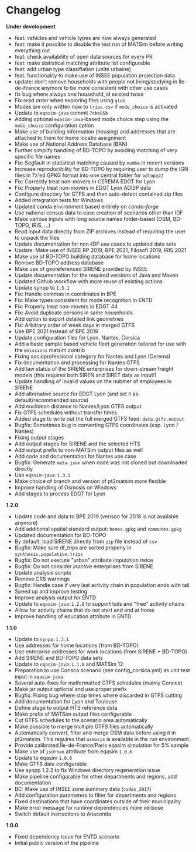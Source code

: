 # Changelog

**Under development**

- feat: vehicles and vehicle types are now always generated
- feat: make it possible to disable the test run of MATSim before writing everything out
- feat: check availability of open data sources for every PR
- feat: make statistical matching attribute list configurable
- feat: add urban type classifiation (unité urbaine)
- feat: functionality to make use of INSEE population projection data
- update: don't remove households with people not living/studying in Île-de-France anymore to be more consistent with other use cases
- fix bug where always one household_id existed twice
- Fix read order when exploring files using `glob`
- Modes are only written now to `trips.csv` if `mode_choice` is activated
- Update to `eqasim-java` commit `7cbe85b`
- Adding optional `eqasim-java`-based mode choice step using the `mode_choice` configuration option
- Make use of building information (housing) and addresses that are attached to them for home locatio assignment
- Make use of National Address Database (BAN)
- Further simplify handling of BD-TOPO by avoiding matching of very specific file names
- Fix: Segfault in statistical matching caused by `numba` in recent versions
- Increase reproducibility for BD-TOPO by requiring user to dump the IGN files in 7z'ed GPKG format into one central folder for `bdtopo22`
- Fix: Correctly treat non-movers in CEREMA EDGT for Lyon
- Fix: Properly treat non-movers in EDGT Lyon ADISP data
- Configure directory for GTFS and then auto-detect contained zip files
- Added integration tests for Windows
- Updated conda environment based entirely on *conda-forge*
- Use national census data to ease creation of scenarios other than IDF
- Make various inputs with long source names folder-based (OSM, BD-TOPO, IRIS, ...)
- Read input data directly from ZIP archives instead of requiring the user to unpack the files
- Update documentation for non-IDF use cases to updated data sets
- Update: Make use of INSEE RP 2019, BPE 2021, Filosofi 2019, IRIS 2021
- Make use of BD-TOPO building database for home locations
- Remove BD-TOPO address database
- Make use of georeferenced SIRENE provided by INSEE
- Update documentation for the required versions of Java and Maven
- Updated Github workflow with more reuse of existing actions
- Update synpp to `1.5.1`
- Fix: Handle commas in coordinates in BPE
- Fix: Make types consistent for mode recognition in ENTD
- Fix: Properly treat non-movers in EDGT 44
- Fix: Avoid duplicate persons in same households
- Add option to export detailed link geometries
- Fix: Arbitrary order of week days in merged GTFS
- Use BPE 2021 instead of BPE 2019
- Update configuration files for Lyon, Nantes, Corsica
- Add a basic sample based vehicle fleet generation tailored for use with the `emissions` matsim contrib
- Fixing socioprofessional category for Nantes and Lyon (Cerema)
- Fix documentation and processing for Nantes GTFS
- Add law status of the SIRENE enterprises for down-stream freight models (this requires both SIREN and SIRET data as input!)
- Update handling of invalid values on the nubmer of employees in SIRENE
- Add alternative source for EDGT Lyon (and set it as default/recommended source)
- Add euclidean distance to Nantes/Lyon GTFS output
- Fix GTFS schedules without transfer times
- Added stage to write out the full merged GTFS feed: `data.gtfs.output`
- Bugfix: Sometimes bug in converting GTFS coordinates (esp. Lyon / Nantes)
- Fixing output stages
- Add output stages for SIRENE and the selected HTS
- Add output prefix to non-MATSim output files as well
- Add code and documentation for Nantes use case
- Bugfix: Generate `meta.json` when code was not cloned but downloaded directly
- Use `eqasim-java:1.3.1`
- Make choice of branch and version of pt2matsim more flexible
- Improve handling of Osmosis on Windows
- Add stages to process EDGT for Lyon

**1.2.0**

- Update code and data to BPE 2019 (verison for 2018 is not available anymore)
- Add additional spatial standard output: `homes.gpkg` and `commutes.gpkg`
- Updated documentation for BD-TOPO
- By default, load SIRENE directly from `zip` file instead of `csv`
- Bugfix: Make sure df_trips are sorted properly in `synthesis.population.trips`
- Bugfix: Do not execute "urban" attribute imputation twice
- Bugfix: Do not consider *inactive* enterprises from SIRENE
- Update analysis scripts
- Remove CRS warnings
- Bugfix: Handle case if very last activity chain in population ends with tail
- Speed up and improve testing
- Improve analysis output for ENTD
- Update to `eqasim-java:1.2.0` to support tails and "free" activity chains
- Allow for activity chains that do not start and end at home
- Improve handling of education attribute in ENTD

**1.1.0**

- Update to `synpp:1.3.1`
- Use addresses for home locations (from BD-TOPO)
- Use enterprise addresses for work locations (from SIRENE + BD-TOPO)
- Add SIRENE and BD-TOPO data sets
- Update to `eqasim-java:1.1.0` and MATSim 12
- Preparation to use Corisca scenario (see config_corsica.yml) as unit test input in `eqasim-java`
- Several auto-fixes for malformatted GTFS schedules (mainly Corsica)
- Make jar output optional and use proper prefix
- Bugfix: Fixing bug where stop times where discarded in GTFS cutting
- Add documentation for Lyon and Toulouse
- Define stage to output HTS reference data
- Make prefix of MATSim output files configurable
- Cut GTFS schedules to the scenario area automatically
- Make possible to merge multiple GTFS files automatically
- Automatically convert, filter and merge OSM data before using it in pt2matsim. This requires that `osmosis` is available in the run environment.
- Provide calibrated Île-de-France/Paris eqasim simulation for 5% sample
- Make use of `isUrban` attribute from eqasim `1.0.6`
- Update to eqasim `1.0.6`
- Make GTFS date configurable
- Use synpp 1.2.2 to fix Windows directory regeneration issue
- Make pipeline configurable for other departments and regions, add documentation
- BC: Make use of INSEE zone summary data (`codes_2017`)
- Add configuration parameters to filter for departments and regions
- Fixed destinations that have coordinates outside of their municipality
- Make error message for runtime dependencies more verbose
- Switch default instructions to Anaconda

**1.0.0**

- Fixed dependency issue for ENTD scenario
- Initial public version of the pipeline

